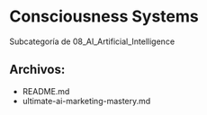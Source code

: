# Consciousness Systems

Subcategoría de 08_AI_Artificial_Intelligence

## Archivos:

- README.md
- ultimate-ai-marketing-mastery.md
